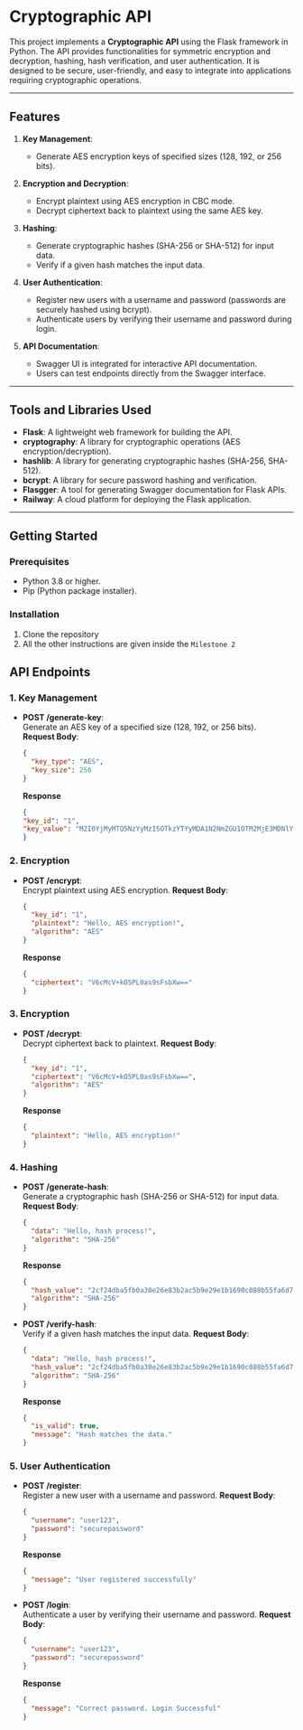 # Cryptographic API

This project implements a **Cryptographic API** using the Flask framework in Python. The API provides functionalities for symmetric encryption and decryption, hashing, hash verification, and user authentication. It is designed to be secure, user-friendly, and easy to integrate into applications requiring cryptographic operations.

---

## Features

1. **Key Management**:
   - Generate AES encryption keys of specified sizes (128, 192, or 256 bits).

2. **Encryption and Decryption**:
   - Encrypt plaintext using AES encryption in CBC mode.
   - Decrypt ciphertext back to plaintext using the same AES key.

3. **Hashing**:
   - Generate cryptographic hashes (SHA-256 or SHA-512) for input data.
   - Verify if a given hash matches the input data.

4. **User Authentication**:
   - Register new users with a username and password (passwords are securely hashed using bcrypt).
   - Authenticate users by verifying their username and password during login.

5. **API Documentation**:
   - Swagger UI is integrated for interactive API documentation.
   - Users can test endpoints directly from the Swagger interface.

---

## Tools and Libraries Used

- **Flask**: A lightweight web framework for building the API.
- **cryptography**: A library for cryptographic operations (AES encryption/decryption).
- **hashlib**: A library for generating cryptographic hashes (SHA-256, SHA-512).
- **bcrypt**: A library for secure password hashing and verification.
- **Flasgger**: A tool for generating Swagger documentation for Flask APIs.
- **Railway**: A cloud platform for deploying the Flask application.

---

## Getting Started

### Prerequisites

- Python 3.8 or higher.
- Pip (Python package installer).

### Installation

1. Clone the repository
2. All the other instructions are given inside the `Milestone 2`

## API Endpoints

### 1. Key Management
- **POST /generate-key**:  
  Generate an AES key of a specified size (128, 192, or 256 bits).  
  **Request Body**:
  ```json
  {
    "key_type": "AES",
    "key_size": 256
  }
  ```
  **Response**
  ```json
  {
  "key_id": "1",
  "key_value": "M2I0YjMyMTQ5NzYyMzI5OTkzYTYyMDA1N2NmZGU1OTM2MjE3MDNlYzY0NmMyMGQ0YjM2NzEzYzJhY2Y5YjFhNDFjYjY3YmE0Y2FlYzMwYmFkZDZkMTM1MDY0OWFmZDRmZjk1ZDZkMjA2"
  }
  ```

### 2. Encryption
- **POST /encrypt**:  
  Encrypt plaintext using AES encryption. 
  **Request Body**:
  ```json
  {
    "key_id": "1",
    "plaintext": "Hello, AES encryption!",
    "algorithm": "AES"
  }
  ```
  **Response**
  ```json
  {
    "ciphertext": "V6cMcV+kO5PL0as9sFsbXw=="
  }
  ```

### 3. Encryption
- **POST /decrypt**:  
  Decrypt ciphertext back to plaintext. 
  **Request Body**:
  ```json
  {
    "key_id": "1",
    "ciphertext": "V6cMcV+kO5PL0as9sFsbXw==",
    "algorithm": "AES"
  }
  ```
  **Response**
  ```json
  {
    "plaintext": "Hello, AES encryption!"
  }
  ```

### 4. Hashing
- **POST /generate-hash**:  
  Generate a cryptographic hash (SHA-256 or SHA-512) for input data. 
  **Request Body**:
  ```json
  {
    "data": "Hello, hash process!",
    "algorithm": "SHA-256"
  }
  ```
  **Response**
  ```json
  {
    "hash_value": "2cf24dba5fb0a30e26e83b2ac5b9e29e1b1690c088b55fa6d7af413f4a3e5d3f",
    "algorithm": "SHA-256"
  }
  ```

  
- **POST /verify-hash**:  
  Verify if a given hash matches the input data.
  **Request Body**:
  ```json
  {
    "data": "Hello, hash process!",
    "hash_value": "2cf24dba5fb0a30e26e83b2ac5b9e29e1b1690c088b55fa6d7af413f4a3e5d3f",
    "algorithm": "SHA-256"
  }
  ```
  **Response**
  ```json
  {
    "is_valid": true,
    "message": "Hash matches the data."
  }
  ```


### 5. User Authentication
- **POST /register**:  
  Register a new user with a username and password. 
  **Request Body**:
  ```json
  {
    "username": "user123",
    "password": "securepassword"
  }
  ```
  **Response**
  ```json
  {
    "message": "User registered successfully"
  }
  ```

- **POST /login**:  
  Authenticate a user by verifying their username and password. 
  **Request Body**:
  ```json
  {
    "username": "user123",
    "password": "securepassword"
  }
  ```
  
  **Response**
  ```json
  {
    "message": "Correct password. Login Successful"
  }
  ```
